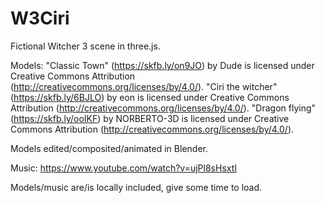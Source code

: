 # W3Ciri

Fictional Witcher 3 scene in three.js.

Models:
"Classic Town" (https://skfb.ly/on9JO) by Dude is licensed under Creative Commons Attribution (http://creativecommons.org/licenses/by/4.0/).
"Ciri the witcher" (https://skfb.ly/6BJLO) by eon is licensed under Creative Commons Attribution (http://creativecommons.org/licenses/by/4.0/).
"Dragon flying" (https://skfb.ly/ooIKF) by NORBERTO-3D is licensed under Creative Commons Attribution (http://creativecommons.org/licenses/by/4.0/).

Models edited/composited/animated in Blender.

Music: https://www.youtube.com/watch?v=ujPl8sHsxtI

Models/music are/is locally included, give some time to load.
